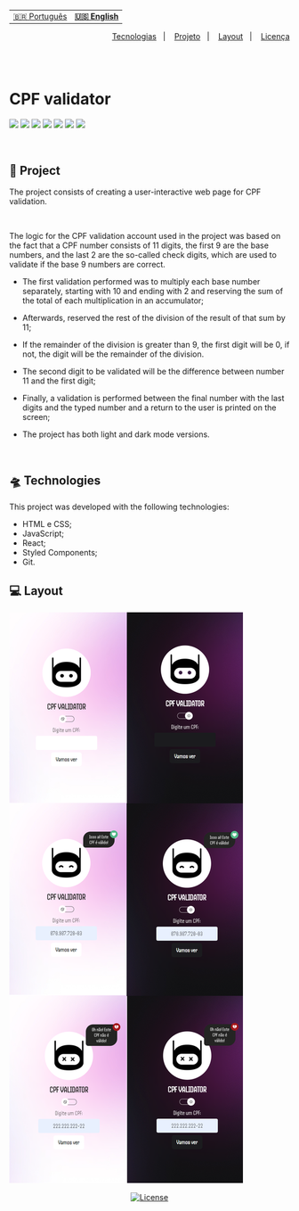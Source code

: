 <table align="left">
    <tr>
        <td>
            <a href="README.md"> 🇧🇷 Português </a>
        </td>
        <td>
            <b>
                <a href="readme-us.md"> 🇺🇸 English </a>
            </b>
        </td>
    </tr>

</table>


<p align="right">
  <a href="#-tecnologias">Tecnologias</a>&nbsp;&nbsp;&nbsp;|&nbsp;&nbsp;&nbsp;
  <a href="#-projeto">Projeto</a>&nbsp;&nbsp;&nbsp;|&nbsp;&nbsp;&nbsp;
  <a href="#-layout">Layout</a>&nbsp;&nbsp;&nbsp;|&nbsp;&nbsp;&nbsp;
  <a href="#-license">Licença</a>
</p>

<br> <br>

# CPF validator
![](https://img.shields.io/badge/HTML5-E34F26?style=for-the-badge&logo=html5&logoColor=white)
![](https://img.shields.io/badge/CSS3-1572B6?style=for-the-badge&logo=css3&logoColor=white)
![](https://img.shields.io/badge/javascript-yellow?style=for-the-badge&logo=javascript&logoColor=white)
![](https://img.shields.io/badge/reactJS-20b2aa?style=for-the-badge&logo=react&logoColor=white)
 ![](https://img.shields.io/badge/styled_components-fe4164?style=for-the-badge&logo=styled-components&logoColor=white)
![](https://img.shields.io/badge/Visual_Studio_Code-0078D4?style=for-the-badge&logo=visual%20studio%20code&logoColor=white)
![](https://img.shields.io/badge/Markdown-000000?style=for-the-badge&logo=markdown&logoColor=white)


<br>

## 🚀 Project

The project consists of creating a user-interactive web page for CPF validation.

<br>

The logic for the CPF validation account used in the project was based on the fact that a CPF number consists of 11 digits, the first 9 are the base numbers, and the last 2 are the so-called check digits, which are used to validate if the base 9 numbers are correct.

- The first validation performed was to multiply each base number separately, starting with 10 and ending with 2 and reserving the sum of the total of each multiplication in an accumulator;

- Afterwards, reserved the rest of the division of the result of that sum by 11;

- If the remainder of the division is greater than 9, the first digit will be 0, if not, the digit will be the remainder of the division.

- The second digit to be validated will be the difference between number 11 and the first digit;

- Finally, a validation is performed between the final number with the last digits and the typed number and a return to the user is printed on the screen;

- The project has both light and dark mode versions.

<br>

## 🛸 Technologies

This project was developed with the following technologies:

- HTML e CSS;
- JavaScript;
- React;
- Styled Components;
- Git.
 
## 💻 Layout

<img src="./src/assets/img/preview/preview-validator.png" alt="preview project">

<br>

<p align="center">
  <a href="/LICENSE">
    <img alt="License" src="https://img.shields.io/static/v1?label=license&message=MIT&color=49AA26&labelColor=000000">
  </a>
</p>

